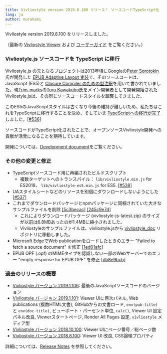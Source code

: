 ```yaml
---
title: Vivliostyle version 2019.8.100 リリース！ ソースコードTypeScript化
lang: ja
author: murakami
---
```


Vivliostyle version 2019.8.100 をリリースしました。

（最新の [Vivliostyle Viewer](https://vivliostyle.github.io/vivliostyle.js/viewer/vivliostyle-viewer.html) および [ユーザーガイド](https://vivliostyle.github.io/vivliostyle.js/docs/ja/) をご覧ください。）

### Vivliostyle.js ソースコードを TypeScript に移行

Vivliostyle.js の元となるプロジェクトは2013年頃にGoogleの[Peter Sorotokin](https://twitter.com/sorotokin)氏が開発した [EPUB Adaptive Layout 実装](https://github.com/sorotokin/adaptive-layout)で、そのソースコードは、JavaScript (ES5)と [Closure Compiler のための型注釈](https://github.com/google/closure-compiler/wiki/Annotating-JavaScript-for-the-Closure-Compiler)を用いて書かれていました。現[Trim-marks](https://trim-marks.com/ja/)の[Toru Kawakubo](https://twitter.com/kwkbtr_t)氏をメイン開発者として開発開始されたVivliostyle.jsは、その同じソースコードスタイルを踏襲してきました。

このES5のJavaScriptスタイルは古くなり今後の維持が難しいため、私たちはこれをTypeScriptに移行することを決め、そしていま [TypeScriptへの移行が完了](https://github.com/vivliostyle/vivliostyle.js/tree/master/src/ts)しました。[[#536]](https://github.com/vivliostyle/vivliostyle.js/pull/536)

ソースコードがTypeScript化されたことで、オープンソースVivliostyle開発への貢献が活発になることを期待しています。

開発については、[Development document](https://github.com/vivliostyle/vivliostyle.js/wiki/Development)をご覧ください。

### その他の変更と修正

- TypeScriptソースコード用に再編されたビルドスクリプト
  - 複数ターゲットへのトランスパイル： `lib/vivliostyle.min.js` for ES2018、 `lib/vivliostyle-es5.min.js` for ES5. [[#538]](https://github.com/vivliostyle/vivliostyle.js/pull/538)
- UAスタイルシートなどのリソースを別個にダウンロードしないようにした [[#537]](https://github.com/vivliostyle/vivliostyle.js/pull/537)
- これまでダウンロードパッケージとnpmパッケージに同梱されていた大きなサンプルファイルを削除 [[5c3becac]](https://github.com/vivliostyle/vivliostyle.js/commit/5c3becac) [[245c9e7d]](https://github.com/vivliostyle/vivliostyle.js/commit/245c9e7d)
  - これによりダウンロードパッケージ (vivliostyle-js-latest.zip) のサイズが以前は6.8MBあったのが1.4MBに縮小されました。
  - Vivliostyleのサンプルファイルは、vivliostyle.jsから [vivliostyle_doc](https://github.com/vivliostyle/vivliostyle_doc) リポジトリに移動しました。
- Microsoft EdgeでWeb publicationをロードしたときのエラー "Failed to fetch a source document" を修正 [[1ed01afc]](https://github.com/vivliostyle/vivliostyle.js/commit/1ed01afc)
- EPUB OPF (.opf) のMIMEタイプを認識しない一部のWebサーバーでのエラー "empty response for EPUB OPF" を修正 [[db8e9bcb]](https://github.com/vivliostyle/vivliostyle.js/commit/db8e9bcb)

### 過去のリリースの概要


- [Vivliostyle バージョン 2019.1.106](https://vivliostyle.org/ja/blog/2019/06/14/vivliostyle-2019.1.106-released/): 最後のJavaScriptソースコードのバージョン
- [Vivliostyle バージョン 2019.1.101](https://vivliostyle.org/ja/blog/2019/02/27/vivliostyle-2019.1.101-released/): Viewer UIに目次パネル, Web publications (複数HTML文書), GitHubからの文書ロード, `env(pub-title)` と `env(doc-title)`, ビューポート・パーセント単位, `calc()`, Viewer UI 設定パネル改良, Viewerスタートページ, Render All Pages 設定, `vivliostyle` メディア型
- [Vivliostyle バージョン 2018.10.100](https://vivliostyle.org/ja/blog/2018/10/31/vivliostyle-2018.10.100-released/): Viewer UIにページ番号／総ページ数
- [Vivliostyle バージョン 2018.8.100](https://vivliostyle.org/ja/blog/2018/09/10/vivliostyle-2018.8.100-released/): Viewer UI 改良, CSS論理プロパティ

詳細については、[Release Notes](https://github.com/vivliostyle/vivliostyle.js/releases) を参照してください。
